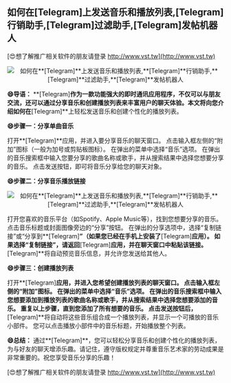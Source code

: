 ## **如何在**[Telegram]**上发送音乐和播放列表,**[Telegram]**行销助手,**[Telegram]**过滤助手,**[Telegram]**发帖机器人**

[😍想了解推广相关软件的朋友请登录 http://www.vst.tw](http://www.vst.tw)

 <center><img src="https://vst.tw/MP4/tuiguang/png/3.png" alt="如何在**[Telegram]**上发送音乐和播放列表,**[Telegram]**行销助手,**[Telegram]**过滤助手,**[Telegram]**发帖机器人"></center>

**😄导语：**
**[Telegram]**作为一款功能强大的即时通讯应用程序，不仅可以与朋友交流，还可以通过分享音乐和创建播放列表来丰富用户的聊天体验。本文将向您介绍如何在**[Telegram]**上轻松发送音乐和创建个性化的播放列表。

**😄步骤一：分享单曲音乐**

打开**[Telegram]**应用，并进入要分享音乐的聊天窗口。
点击输入框左侧的“附加”图标（一般为加号或剪贴板图标）。
在弹出的菜单中选择“音乐”选项。
在弹出的音乐搜索框中输入您要分享的歌曲名称或歌手，并从搜索结果中选择您想要分享的音乐。
点击发送按钮，即可将音乐分享给您的聊天对象。

**😄步骤二：分享音乐播放链接**

 <center><img src="https://vst.tw/MP4/tuiguang/png/5.png" alt="如何在**[Telegram]**上发送音乐和播放列表,**[Telegram]**行销助手,**[Telegram]**过滤助手,**[Telegram]**发帖机器人"></center>

打开您喜欢的音乐平台（如Spotify、Apple Music等），找到您想要分享的音乐。
点击音乐标题或封面图像旁边的“分享”按钮。
在弹出的分享选项中，选择“复制链接”或“分享到**[Telegram]**”（如果您已经在手机上安装了**[Telegram]**应用）。
如果选择“复制链接”，请返回**[Telegram]**应用，并在聊天窗口中粘贴该链接。**[Telegram]**将自动预览音乐信息，并允许您发送给其他人。

**😄步骤三：创建播放列表**

打开**[Telegram]**应用，并进入您希望创建播放列表的聊天窗口。
点击输入框左侧的“附加”图标。
在弹出的菜单中选择“音乐”选项。
在弹出的音乐搜索框中输入您想要添加到播放列表的歌曲名称或歌手，并从搜索结果中选择您想要添加的音乐。
重复以上步骤，直到您添加了所有想要的音乐。
点击发送按钮后，**[Telegram]**将自动将这些音乐组合成一个播放列表，并显示一个可播放的音乐小部件。
您可以点击播放小部件中的音乐标题，开始播放整个列表。

**😄总结：**
通过**[Telegram]**，您可以轻松分享音乐和创建个性化的播放列表，为与好友的聊天增添乐趣。请记住，遵守版权规定并尊重音乐艺术家的劳动成果是非常重要的。祝您享受音乐分享的乐趣！

[😍想了解推广相关软件的朋友请登录 http://www.vst.tw](http://www.vst.tw)



